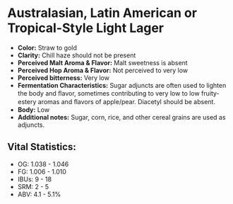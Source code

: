 # Australasian, Latin American or Tropical-Style Light Lager

- **Color:** Straw to gold
- **Clarity:** Chill haze should not be present
- **Perceived Malt Aroma & Flavor:** Malt sweetness is absent
- **Perceived Hop Aroma & Flavor:** Not perceived to very low
- **Perceived bitterness:** Very low
- **Fermentation Characteristics:** Sugar adjuncts are often used to lighten the body and ﬂavor, sometimes contributing to very low to low fruity-estery aromas and ﬂavors of apple/pear. Diacetyl should be absent.
- **Body:** Low
- **Additional notes:** Sugar, corn, rice, and other cereal grains are used as adjuncts.

## Vital Statistics:

- OG: 1.038 - 1.046
- FG: 1.006 - 1.010
- IBUs: 9 - 18
- SRM: 2 - 5
- ABV: 4.1 - 5.1%
